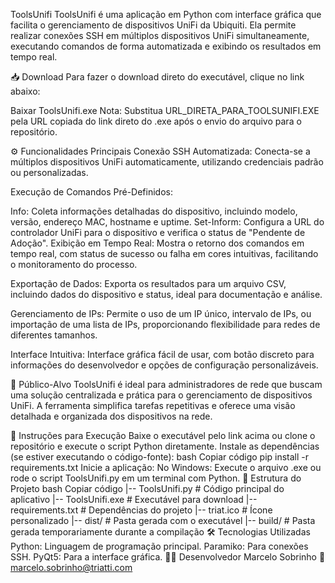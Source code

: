 
ToolsUnifi
ToolsUnifi é uma aplicação em Python com interface gráfica que facilita o gerenciamento de dispositivos UniFi da Ubiquiti. Ela permite realizar conexões SSH em múltiplos dispositivos UniFi simultaneamente, executando comandos de forma automatizada e exibindo os resultados em tempo real.

📥 Download
Para fazer o download direto do executável, clique no link abaixo:

Baixar ToolsUnifi.exe
Nota: Substitua URL_DIRETA_PARA_TOOLSUNIFI.EXE pela URL copiada do link direto do .exe após o envio do arquivo para o repositório.

⚙️ Funcionalidades Principais
Conexão SSH Automatizada: Conecta-se a múltiplos dispositivos UniFi automaticamente, utilizando credenciais padrão ou personalizadas.

Execução de Comandos Pré-Definidos:

Info: Coleta informações detalhadas do dispositivo, incluindo modelo, versão, endereço MAC, hostname e uptime.
Set-Inform: Configura a URL do controlador UniFi para o dispositivo e verifica o status de "Pendente de Adoção".
Exibição em Tempo Real: Mostra o retorno dos comandos em tempo real, com status de sucesso ou falha em cores intuitivas, facilitando o monitoramento do processo.

Exportação de Dados: Exporta os resultados para um arquivo CSV, incluindo dados do dispositivo e status, ideal para documentação e análise.

Gerenciamento de IPs: Permite o uso de um IP único, intervalo de IPs, ou importação de uma lista de IPs, proporcionando flexibilidade para redes de diferentes tamanhos.

Interface Intuitiva: Interface gráfica fácil de usar, com botão discreto para informações do desenvolvedor e opções de configuração personalizáveis.

🎯 Público-Alvo
ToolsUnifi é ideal para administradores de rede que buscam uma solução centralizada e prática para o gerenciamento de dispositivos UniFi. A ferramenta simplifica tarefas repetitivas e oferece uma visão detalhada e organizada dos dispositivos na rede.

🚀 Instruções para Execução
Baixe o executável pelo link acima ou clone o repositório e execute o script Python diretamente.
Instale as dependências (se estiver executando o código-fonte):
bash
Copiar código
pip install -r requirements.txt
Inicie a aplicação:
No Windows: Execute o arquivo .exe ou rode o script ToolsUnifi.py em um terminal com Python.
📂 Estrutura do Projeto
bash
Copiar código
|-- ToolsUnifi.py           # Código principal do aplicativo
|-- ToolsUnifi.exe          # Executável para download
|-- requirements.txt        # Dependências do projeto
|-- triat.ico               # Ícone personalizado
|-- dist/                   # Pasta gerada com o executável
|-- build/                  # Pasta gerada temporariamente durante a compilação
🛠 Tecnologias Utilizadas
Python: Linguagem de programação principal.
Paramiko: Para conexões SSH.
PyQt5: Para a interface gráfica.
👨‍💻 Desenvolvedor
Marcelo Sobrinho
📧 marcelo.sobrinho@triatti.com
